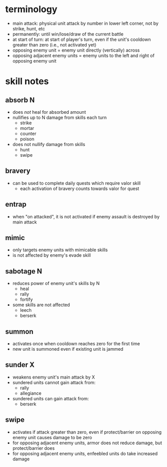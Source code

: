 # terminology

- main attack: physical unit attack by number in lower left corner, not by strike, hunt, etc
- permanently: until win/lose/draw of the current battle
- at start of turn: at start of player's turn, even if the unit's cooldown greater than zero (i.e., not activated yet)
- opposing enemy unit = enemy unit directly (vertically) across
- opposing adjacent enemy units = enemy units to the left and right of opposing enemy unit


# skill notes

## absorb N

- does _not_ heal for absorbed amount
- nullifies up to N damage from skills each turn
  - strike
  - mortar
  - counter
  - poison
- does not nullify damage from skills
  - hunt
  - swipe


## bravery

- can be used to complete daily quests which require valor skill
  - each activation of bravery counts towards valor for quest


## entrap

- when "on attacked", it is not activated if enemy assault is destroyed by main attack


## mimic

- only targets enemy units with mimicable skills
- is not affected by enemy's evade skill


## sabotage N

- reduces power of enemy unit's skills by N
  - heal
  - rally
  - fortify
- some skills are not affected
  - leech
  - berserk


## summon

- activates once when cooldown reaches zero for the first time
- new unit is summoned even if existing unit is jammed


## sunder X

- weakens enemy unit's main attack by X
- sundered units cannot gain attack from:
  - rally
  - allegiance
- sundered units can gain attack from:
  - berserk


## swipe

- activates if attack greater than zero, even if protect/barrier on opposing enemy unit causes damage to be zero
- for opposing adjacent enemy units, armor does not reduce damage, but protect/barrier does
- for opposing adjacent enemy units, enfeebled units do take increased damage
